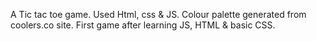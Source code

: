 A Tic tac toe game.
Used Html, css & JS. 
Colour palette generated from coolers.co site.
First game after learning JS, HTML & basic CSS.
